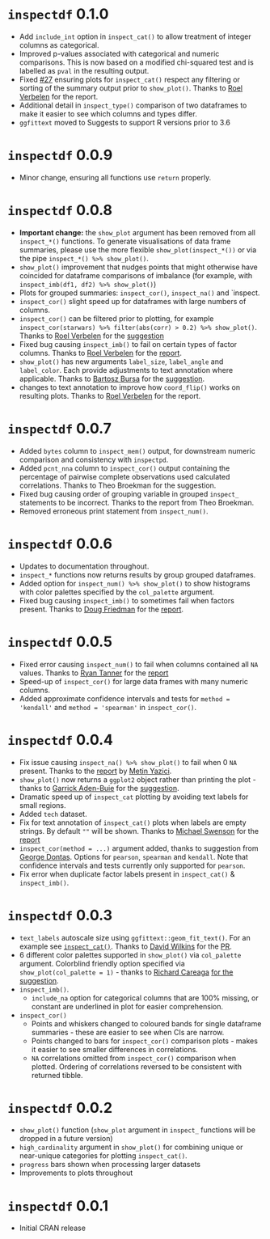 
# `inspectdf` 0.1.0

-   Add `include_int` option in `inspect_cat()` to allow treatment of
    integer columns as categorical.
-   Improved p-values associated with categorical and numeric
    comparisons. This is now based on a modified chi-squared test and is
    labelled as `pval` in the resulting output.
-   Fixed
    [\#27](https://github.com/alastairrushworth/inspectdf/issues/27)
    ensuring plots for `inspect_cat()` respect any filtering or sorting
    of the summary output prior to `show_plot()`. Thanks to [Roel
    Verbelen](https://github.com/RoelVerbelen) for the report.
-   Additional detail in `inspect_type()` comparison of two dataframes
    to make it easier to see which columns and types differ.
-   `ggfittext` moved to Suggests to support R versions prior to 3.6

# `inspectdf` 0.0.9

-   Minor change, ensuring all functions use `return` properly.

# `inspectdf` 0.0.8

-   **Important change:** the `show_plot` argument has been removed from
    all `inspect_*()` functions. To generate visualisations of data
    frame summaries, please use the more flexible
    `show_plot(inspect_*())` or via the pipe
    `inspect_*() %>% show_plot()`.
-   `show_plot()` improvement that nudges points that might otherwise
    have coincided for dataframe comparisons of imbalance (for example,
    with `inspect_imb(df1, df2) %>% show_plot()`)  
-   Plots for grouped summaries: `inspect_cor()`, `inspect_na()` and
    \`inspect.
-   `inspect_cor()` slight speed up for dataframes with large numbers of
    columns.
-   `inspect_cor()` can be filtered prior to plotting, for example
    `inspect_cor(starwars) %>% filter(abs(corr) > 0.2) %>% show_plot()`.
    Thanks to [Roel Verbelen](https://github.com/RoelVerbelen) for the
    [suggestion](https://github.com/alastairrushworth/inspectdf/issues/24)
-   Fixed bug causing `inspect_imb()` to fail on certain types of factor
    columns. Thanks to [Roel Verbelen](https://github.com/RoelVerbelen)
    for the
    [report](https://github.com/alastairrushworth/inspectdf/issues/26).
-   `show_plot()` has new arguments `label_size`, `label_angle` and
    `label_color`. Each provide adjustments to text annotation where
    applicable. Thanks to [Bartosz
    Bursa](https://github.com/bartekbursa) for the
    [suggestion](https://github.com/alastairrushworth/inspectdf/issues/20).
-   changes to text annotation to improve how `coord_flip()` works on
    resulting plots. Thanks to [Roel
    Verbelen](https://github.com/RoelVerbelen) for the report.

# `inspectdf` 0.0.7

-   Added `bytes` column to `inspect_mem()` output, for downstream
    numeric comparison and consistency with `inspectpd`.
-   Added `pcnt_nna` column to `inspect_cor()` output containing the
    percentage of pairwise complete observations used calculated
    correlations. Thanks to Theo Broekman for the suggestion.
-   Fixed bug causing order of grouping variable in grouped `inspect_`
    statements to be incorrect. Thanks to the report from Theo Broekman.
-   Removed erroneous print statement from `inspect_num()`.

# `inspectdf` 0.0.6

-   Updates to documentation throughout.
-   `inspect_*` functions now returns results by group grouped
    dataframes.
-   Added option for `inspect_num() %>% show_plot()` to show histograms
    with color palettes specified by the `col_palette` argument.
-   Fixed bug causing `inspect_imb()` to sometimes fail when factors
    present. Thanks to [Doug Friedman](https://github.com/doug-friedman)
    for the
    [report](https://github.com/alastairrushworth/inspectdf/issues/19).

# `inspectdf` 0.0.5

-   Fixed error causing `inspect_num()` to fail when columns contained
    all `NA` values. Thanks to [Ryan
    Tanner](https://github.com/ryanatanner) for the
    [report](https://github.com/alastairrushworth/inspectdf/issues/18)
-   Speed-up of `inspect_cor()` for large data frames with many numeric
    columns.
-   Added approximate confidence intervals and tests for
    `method = 'kendall'` and `method = 'spearman'` in `inspect_cor()`.

# `inspectdf` 0.0.4

-   Fix issue causing `inspect_na() %>% show_plot()` to fail when 0 `NA`
    present. Thanks to the
    [report](https://github.com/alastairrushworth/inspectdf/issues/13)
    by [Metin Yazici](https://github.com/strboul).
-   `show_plot()` now returns a `ggplot2` object rather than printing
    the plot - thanks to [Garrick
    Aden-Buie](https://github.com/gadenbuie) for the
    [suggestion](https://github.com/alastairrushworth/inspectdf/issues/14).
-   Dramatic speed up of `inspect_cat` plotting by avoiding text labels
    for small regions.
-   Added `tech` dataset.
-   Fix for text annotation of `inspect_cat()` plots when labels are
    empty strings. By default `""` will be shown. Thanks to [Michael
    Swenson](https://github.com/mwswenson) for the
    [report](https://github.com/alastairrushworth/inspectdf/issues/12)
-   `inspect_cor(method = ...)` argument added, thanks to suggestion
    from [George Dontas](https://github.com/gd047). Options for
    `pearson`, `spearman` and `kendall`. Note that confidence intervals
    and tests currently only supported for `pearson`.
-   Fix error when duplicate factor labels present in `inspect_cat()` &
    `inspect_imb()`.

# `inspectdf` 0.0.3

-   `text_labels` autoscale size using `ggfittext::geom_fit_text()`. For
    an example see
    [`inspect_cat()`](https://github.com/alastairrushworth/inspectdf#categorical-levels).
    Thanks to [David Wilkins](https://github.com/wilkox) for the
    [PR](https://github.com/alastairrushworth/inspectdf/pull/9).
-   6 different color palettes supported in `show_plot()` via
    `col_palette` argument. Colorblind friendly option specified via
    `show_plot(col_palette = 1)` - thanks to [Richard
    Careaga](https://github.com/technocrat) [for the
    suggestion](https://github.com/alastairrushworth/inspectdf/pull/3).
-   `inspect_imb()`.
    -   `include_na` option for categorical columns that are 100%
        missing, or constant are underlined in plot for easier
        comprehension.
-   `inspect_cor()`
    -   Points and whiskers changed to coloured bands for single
        dataframe summaries - these are easier to see when CIs are
        narrow.  
    -   Points changed to bars for `inspect_cor()` comparison plots -
        makes it easier to see smaller differences in correlations.  
    -   `NA` correlations omitted from `inspect_cor()` comparison when
        plotted. Ordering of correlations reversed to be consistent with
        returned tibble.

# `inspectdf` 0.0.2

-   `show_plot()` function (`show_plot` argument in `inspect_` functions
    will be dropped in a future version)
-   `high_cardinality` argument in `show_plot()` for combining unique or
    near-unique categories for plotting `inspect_cat()`.
-   `progress` bars shown when processing larger datasets
-   Improvements to plots throughout

# `inspectdf` 0.0.1

-   Initial CRAN release
